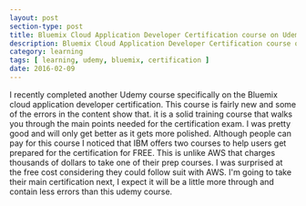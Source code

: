 ```yaml
---
layout: post
section-type: post
title: Bluemix Cloud Application Developer Certification course on Udemy
description: Bluemix Cloud Application Developer Certification course on Udemy
category: learning
tags: [ learning, udemy, bluemix, certification ]
date: 2016-02-09
---
```


I recently completed another Udemy course specifically on the Bluemix cloud application developer certification. This course is fairly new and some of the errors in the content show that. it is a solid training course that walks you through the main points needed for the certification exam. I was pretty good and will only get better as it gets more polished. Although people can pay for this course I noticed that IBM offers two courses to help users get prepared for the certification for FREE. This is unlike AWS that charges thousands of dollars to take one of their prep courses. I was surprised at the free cost considering they could follow suit with AWS. I'm going to take their main certification next, I expect it will be a little more through and contain less errors than this udemy course.
